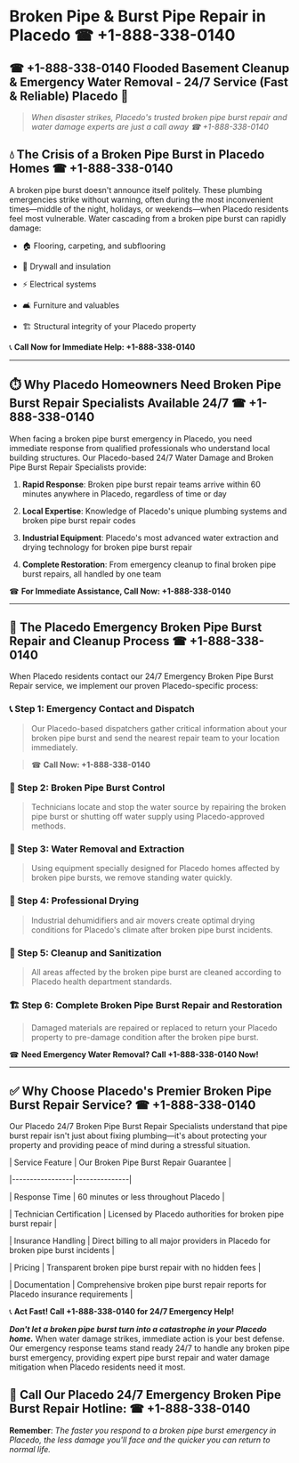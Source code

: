 # Broken Pipe & Burst Pipe Repair in Placedo ☎ +1-888-338-0140  
## ☎ +1-888-338-0140 Flooded Basement Cleanup & Emergency Water Removal - 24/7 Service (Fast & Reliable) Placedo 🚨  

> *When disaster strikes, Placedo's trusted broken pipe burst repair and water damage experts are just a call away ☎ +1-888-338-0140*  

## 💧 The Crisis of a Broken Pipe Burst in Placedo Homes ☎ +1-888-338-0140  

A broken pipe burst doesn't announce itself politely. These plumbing emergencies strike without warning, often during the most inconvenient times—middle of the night, holidays, or weekends—when Placedo residents feel most vulnerable. Water cascading from a broken pipe burst can rapidly damage:  

* 🏠 Flooring, carpeting, and subflooring  
* 🧱 Drywall and insulation  
* ⚡ Electrical systems  
* 🛋️ Furniture and valuables  
* 🏗️ Structural integrity of your Placedo property  

📞 **Call Now for Immediate Help: +1-888-338-0140**  

---  

## ⏱️ Why Placedo Homeowners Need Broken Pipe Burst Repair Specialists Available 24/7 ☎ +1-888-338-0140  

When facing a broken pipe burst emergency in Placedo, you need immediate response from qualified professionals who understand local building structures. Our Placedo-based 24/7 Water Damage and Broken Pipe Burst Repair Specialists provide:  

1. **Rapid Response**: Broken pipe burst repair teams arrive within 60 minutes anywhere in Placedo, regardless of time or day  
2. **Local Expertise**: Knowledge of Placedo's unique plumbing systems and broken pipe burst repair codes  
3. **Industrial Equipment**: Placedo's most advanced water extraction and drying technology for broken pipe burst repair  
4. **Complete Restoration**: From emergency cleanup to final broken pipe burst repairs, all handled by one team  

☎ **For Immediate Assistance, Call Now: +1-888-338-0140**  

---  

## 🔧 The Placedo Emergency Broken Pipe Burst Repair and Cleanup Process ☎ +1-888-338-0140  

When Placedo residents contact our 24/7 Emergency Broken Pipe Burst Repair service, we implement our proven Placedo-specific process:  

### 📞 Step 1: Emergency Contact and Dispatch  
> Our Placedo-based dispatchers gather critical information about your broken pipe burst and send the nearest repair team to your location immediately.  
> ☎ **Call Now: +1-888-338-0140**  

### 🚿 Step 2: Broken Pipe Burst Control  
> Technicians locate and stop the water source by repairing the broken pipe burst or shutting off water supply using Placedo-approved methods.  

### 🌊 Step 3: Water Removal and Extraction  
> Using equipment specially designed for Placedo homes affected by broken pipe bursts, we remove standing water quickly.  

### 💨 Step 4: Professional Drying  
> Industrial dehumidifiers and air movers create optimal drying conditions for Placedo's climate after broken pipe burst incidents.  

### 🧼 Step 5: Cleanup and Sanitization  
> All areas affected by the broken pipe burst are cleaned according to Placedo health department standards.  

### 🏗️ Step 6: Complete Broken Pipe Burst Repair and Restoration  
> Damaged materials are repaired or replaced to return your Placedo property to pre-damage condition after the broken pipe burst.  

☎ **Need Emergency Water Removal? Call +1-888-338-0140 Now!**  

---  

## ✅ Why Choose Placedo's Premier Broken Pipe Burst Repair Service? ☎ +1-888-338-0140  

Our Placedo 24/7 Broken Pipe Burst Repair Specialists understand that pipe burst repair isn't just about fixing plumbing—it's about protecting your property and providing peace of mind during a stressful situation.  

| Service Feature | Our Broken Pipe Burst Repair Guarantee |  
|-----------------|---------------|  
| Response Time | 60 minutes or less throughout Placedo |  
| Technician Certification | Licensed by Placedo authorities for broken pipe burst repair |  
| Insurance Handling | Direct billing to all major providers in Placedo for broken pipe burst incidents |  
| Pricing | Transparent broken pipe burst repair with no hidden fees |  
| Documentation | Comprehensive broken pipe burst repair reports for Placedo insurance requirements |  

📞 **Act Fast! Call +1-888-338-0140 for 24/7 Emergency Help!**  

***Don't let a broken pipe burst turn into a catastrophe in your Placedo home.*** When water damage strikes, immediate action is your best defense. Our emergency response teams stand ready 24/7 to handle any broken pipe burst emergency, providing expert pipe burst repair and water damage mitigation when Placedo residents need it most.  

## 📱 Call Our Placedo 24/7 Emergency Broken Pipe Burst Repair Hotline: ☎ +1-888-338-0140  

**Remember**: *The faster you respond to a broken pipe burst emergency in Placedo, the less damage you'll face and the quicker you can return to normal life.*